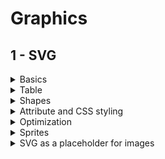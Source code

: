 # Graphics

## 1 - SVG
<details>
<summary>Basics</summary>

- all tags should be closed
- `<svg width="100" height="200"></svg>` `px` default or `%`
- `width` / `height` by default = 300 x 150
- have to set sizes, otherwise it'll grow big (width of a viewport)
- viewport space = svg borders
- user space = content borders
- no viewBox: viewport = user
- with viewBox/transform: user coordinates grid moves/scales, start/end coords also change
- inside svg
    - `px` or `%` (% counts of svg sizes)
    - coords x y from top left corner (both % and px)
    - `rx` = `ry` if not specified (corner rounds % or px)

</details>

<details>
<summary>Table</summary>

|Attribute|Notes and usage|Level|
|---------|---------------|:---:|
|`viewBox`|- `x y w h` attribute only, no CSS, `px`<br>- with viewBox content fits and centers<br>- svg with no w/h but with viewBox fills the whole viewport|:seedling:|
|`preserveAspectRatio`|- changes viewBox behavior<br>- `none` doesn't preserve proportions, fills the whole svg (ex. rubber backgrounds)<br>- `xMidYMid` default, another possible `Min` `Max`<br>-- doesn't work w/o viewBox<br>-- second param indicates how the viewport fills: `melt` almost = `background: contain;` full svg and `slice` almost = `background: cover;` fills container|:seedling:|

</details>

<details>
<summary>Shapes</summary>

|Tag|Parameters|Notes|Level|
|---|----------|-----|:---:|
|`<rect>`|`width="50%" height="100" x="20" y="50%"`||:seedling:|
|`<polygon>`|`points="70.5 90.41 136.48"`|points = coords of peaks x, y (px only)|:seedling:|
|`<circle>`|`r="50" cx="100" cy="50%"|- `r` = radius `px` or `%`<br>- `cx` and `cy` = center coords (0 0 by default) `px` or `%`|:seedling:|
|`<ellipse>`|`rx="50" ry="40%" cx="50" cy="50%"||:seedling:|
|`<line>`|- `x1="220" y1="10%" x2="300" y2="15%"`<br>- `stroke="blue" stroke-width="5"`|`stroke-width` = 1 by default|:seedling:|
|`<polyline>`|`points="10,135 100,10 55,135"`|stroke doesn't close (unlike to `<polygon>`)|:seedling:|

</details>

<details>
<summary>Attribute and CSS styling</summary>

|Attribute|Property|Notes|Level|
|---------|--------|-----|:---:|
|`fill="gold"`|`fill: gold;`|if not specified = `black`|:deciduous_tree:|
|`fill-opacity="0.1"`|`fill-opacity: 1;`||:seedling:|
|`stroke="orange"`|`stroke: orange;`||:deciduous_tree:|
|`stroke-width="5"`|`stroke-width: 5;`|% also available, counts of SVG size|:deciduous_tree:|
|`stroke-opacity="0.5"`|`stroke-opacity: 1;`||:seedling:|
|`stroke-linecap="butt"`|`stroke-linecap: butt;`|- `butt` default, cuts the edges<br>- `round` rounds the edges<br>- `square` - squares the edges|:seedling:|
|`stroke-linejoin="miter"`|`stroke-linejoin: miter;`|- `miter` default, square<br>- `round`, `bevel` almost = `butt`|:seedling:|
|`stroke-dasharray="15"`|`stroke-dasharray: 50 10;`|- dashed lines<br>- `15` dashes = spaces<br>- `50 10` dash space<br>- `1 2 10 15` dash space dash space<br>- could be not even in circle|:seedling:|
|`stroke-dashoffset="10"`|`stroke-dashoffset: 1;`|move of dasharray +-|:seedling:|
</details>

<details>
<summary>Optimization</summary>

- use fewer nodes
- fewer handlers
- integer numbers
- not too big grid

Compressing smaller raw data would probably produce smaller compressed data.
Fewer distinct characters means less entropy. Less entropy is better compression.
More frequently found characters are compressed with less number of bits. Getting rid of less common characters and making the more common chars to be even more common would most probably improve the compression.
Long runs of duplicated code are compressed with a few bits. DRY is not always the best option. Sometimes you’d like to repeat yourself to get better results.
Sometimes more raw data will produce smaller compressed data. Removing entropy will allow the compressor to better remove what is redundant.

</details>

<details>
<summary>Sprites</summary>

- HTML inline sprites `<svg style="display: none;"><symbol></symbol></svg>`
    - minus: doesn't cache in the browser
- SVG sprite file (have to add a fallback)
    - for IE support use svg4everybody
- CSS inline SVG sprite (`svg+xml`)
    - fallback base64, fallback images
    - can't change svg style properties
- using SVG fragment ids and views
    - bugs in safari

</details>

<details>
<summary>SVG as a placeholder for images</summary>

nothing - just add sizes for browser not to re-render
placeholder static - ex. a person svg for a person avatar
solid color or gradient most suitable colors for the image
svg simple shapes (vary 10-100), could be heavy
svg simple shapes + blur filter more light and smooth
svg silhouettes even with 2 colors look nice

</details>